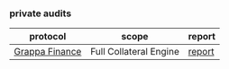 ### private audits

| protocol | scope | report |
| ---- | ---- | ---------|
| [Grappa Finance](https://www.grappa.finance/) | Full Collateral Engine | [report](...)

